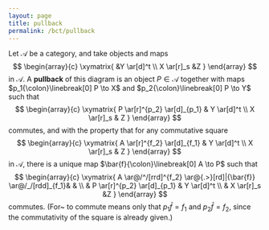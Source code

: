 ```yaml
---
layout: page
title: pullback
permalink: /bct/pullback
---
```

Let $\mathscr{A}$ be a category, and take objects and maps   $$          \begin{array}{c} \xymatrix{                 &Y \ar[d]^t     \\ X \ar[r]_s      &Z } \end{array} $$   in $\mathscr{A}$.  A **pullback**    of this diagram is an object $P \in \mathscr{A}$ together with maps $p_1{\colon}\linebreak[0] P \to X$ and $p_2{\colon}\linebreak[0] P \to Y$ such that   $$          \begin{array}{c} \xymatrix{ P \ar[r]^{p_2} \ar[d]_{p_1}     & Y \ar[d]^t      \\ X \ar[r]_s      & Z } \end{array} $$   commutes, and with the property that for any commutative square   $$          \begin{array}{c} \xymatrix{ A \ar[r]^{f_2} \ar[d]_{f_1}     & Y \ar[d]^t      \\ X \ar[r]_s      & Z } \end{array} $$   in $\mathscr{A}$, there is a unique map $\bar{f}{\colon}\linebreak[0] A \to P$ such that   $$          \begin{array}{c} \xymatrix{ A \ar@/^/[rrd]^{f_2} \ar@{.>}[rd]|{\bar{f}} \ar@/_/[rdd]_{f_1}&                &       \\         & P \ar[r]^{p_2} \ar[d]_{p_1}     & Y \ar[d]^t      \\         & X \ar[r]_s      &Z } \end{array} $$   commutes.  (For~ to commute means only that $p_1 \bar{f} = f_1$ and $p_2 \bar{f} = f_2$, since the commutativity of the square is already given.)
